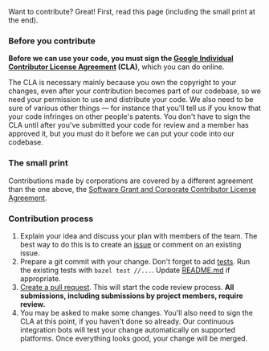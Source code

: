 <!--
 Copyright 2022 Google LLC. All rights reserved.

 Licensed under the Apache License, Version 2.0 (the License);
 you may not use this file except in compliance with the License.
 You may obtain a copy of the License at

     http://www.apache.org/licenses/LICENSE-2.0

 Unless required by applicable law or agreed to in writing, software
 distributed under the License is distributed on an "AS IS" BASIS,
 WITHOUT WARRANTIES OR CONDITIONS OF ANY KIND, either express or implied.
 See the License for the specific language governing permissions and
 limitations under the License.
-->

Want to contribute? Great! First, read this page (including the small print at
the end).

### Before you contribute
**Before we can use your code, you must sign the
[Google Individual Contributor License Agreement](https://developers.google.com/open-source/cla/individual?csw=1)
(CLA)**, which you can do online.

The CLA is necessary mainly because you own the copyright to your changes,
even after your contribution becomes part of our codebase, so we need your
permission to use and distribute your code. We also need to be sure of
various other things — for instance that you'll tell us if you know that
your code infringes on other people's patents. You don't have to sign
the CLA until after you've submitted your code for review and a member has
approved it, but you must do it before we can put your code into our codebase.

### The small print
Contributions made by corporations are covered by a different agreement than
the one above, the
[Software Grant and Corporate Contributor License Agreement](https://cla.developers.google.com/about/google-corporate).

### Contribution process

1. Explain your idea and discuss your plan with members of the team. The best
   way to do this is to create
   an [issue](https://github.com/bazelbuild/rules_kotlin/issues) or comment on
   an existing issue.
1. Prepare a git commit with your change. Don't forget to
   add [tests](https://github.com/bazelbuild/rules_kotlin/tree/main/tests).
   Run the existing tests with `bazel test //...`. Update
   [README.md](https://github.com/bazelbuild/rules_kotlin/blob/main/README.md)
   if appropriate.
1. [Create a pull request](https://help.github.com/articles/creating-a-pull-request/).
   This will start the code review process. **All submissions, including
   submissions by project members, require review.**
1. You may be asked to make some changes. You'll also need to sign the CLA at
   this point, if you haven't done so already. Our continuous integration bots
   will test your change automatically on supported platforms. Once everything
   looks good, your change will be merged.
